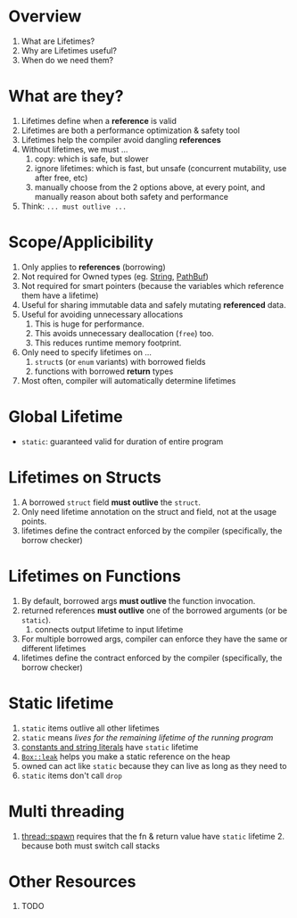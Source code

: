 # Overview

1. What are Lifetimes?
1. Why are Lifetimes useful?
1. When do we need them?

# What are they?

1. Lifetimes define when a **reference** is valid
1. Lifetimes are both a performance optimization & safety tool
1. Lifetimes help the compiler avoid dangling **references**
1. Without lifetimes, we must ...
    1. copy: which is safe, but slower
    1. ignore lifetimes: which is fast, but unsafe (concurrent mutability, use after free, etc)
    1. manually choose from the 2 options above, at every point, and manually reason about both safety and performance
1. Think: `... must outlive ...`



# Scope/Applicibility

1. Only applies to **references** (borrowing)
1. Not required for Owned types (eg. [String](https://doc.rust-lang.org/std/string/struct.String.html), [PathBuf](https://doc.rust-lang.org/stable/std/path/struct.PathBuf.html))
1. Not required for smart pointers (because the variables which reference them have a lifetime)
1. Useful for sharing immutable data and safely mutating **referenced** data.
1. Useful for avoiding unnecessary allocations
    1. This is huge for performance.
    1. This avoids unnecessary deallocation (`free`) too.
    1. This reduces runtime memory footprint.
1. Only need to specify lifetimes on ...
    1. `struct`s (or `enum` variants) with borrowed fields
    1. functions with borrowed **return** types
1. Most often, compiler will automatically determine lifetimes


# Global Lifetime

- `static`: guaranteed valid for duration of entire program


# Lifetimes on Structs
1. A borrowed `struct` field **must outlive** the `struct`.
2. Only need lifetime annotation on the struct and field, not at the usage points.
3. lifetimes define the contract enforced by the compiler (specifically, the borrow checker)


# Lifetimes on Functions
1. By default, borrowed args **must outlive** the function invocation.
1. returned references **must outlive** one of the borrowed arguments (or be `static`).
    1. connects output lifetime to input lifetime
1. For multiple borrowed args, compiler can enforce they have the same or different lifetimes
1. lifetimes define the contract enforced by the compiler (specifically, the borrow checker)


# Static lifetime
1. `static` items outlive all other lifetimes
1. `static` means *lives for the remaining lifetime of the running program*
1. [constants and string literals](https://doc.rust-lang.org/rust-by-example/scope/lifetime/static_lifetime.html) have `static` lifetime
1. [`Box::leak`](https://doc.rust-lang.org/std/boxed/struct.Box.html#method.leak) helps you make a static reference on the heap
1. owned can act like `static` because they can live as long as they need to
1. `static` items don't call `drop`


# Multi threading
1. [thread::spawn](https://doc.rust-lang.org/std/thread/fn.spawn.html) requires that the fn & return value have `static` lifetime
    2. because both must switch call stacks


# Other Resources

1. TODO
